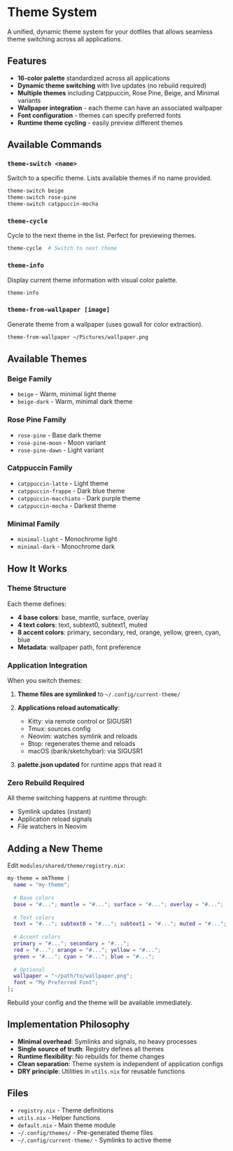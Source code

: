 # Theme System

A unified, dynamic theme system for your dotfiles that allows seamless theme switching across all applications.

## Features

- **16-color palette** standardized across all applications
- **Dynamic theme switching** with live updates (no rebuild required)
- **Multiple themes** including Catppuccin, Rose Pine, Beige, and Minimal variants
- **Wallpaper integration** - each theme can have an associated wallpaper
- **Font configuration** - themes can specify preferred fonts
- **Runtime theme cycling** - easily preview different themes

## Available Commands

### `theme-switch <name>`
Switch to a specific theme. Lists available themes if no name provided.

```bash
theme-switch beige
theme-switch rose-pine
theme-switch catppuccin-mocha
```

### `theme-cycle`
Cycle to the next theme in the list. Perfect for previewing themes.

```bash
theme-cycle  # Switch to next theme
```

### `theme-info`
Display current theme information with visual color palette.

```bash
theme-info
```

### `theme-from-wallpaper [image]`
Generate theme from a wallpaper (uses gowall for color extraction).

```bash
theme-from-wallpaper ~/Pictures/wallpaper.png
```

## Available Themes

### Beige Family
- `beige` - Warm, minimal light theme
- `beige-dark` - Warm, minimal dark theme

### Rose Pine Family
- `rose-pine` - Base dark theme
- `rose-pine-moon` - Moon variant
- `rose-pine-dawn` - Light variant

### Catppuccin Family
- `catppuccin-latte` - Light theme
- `catppuccin-frappe` - Dark blue theme
- `catppuccin-macchiato` - Dark purple theme
- `catppuccin-mocha` - Darkest theme

### Minimal Family
- `minimal-light` - Monochrome light
- `minimal-dark` - Monochrome dark

## How It Works

### Theme Structure

Each theme defines:
- **4 base colors**: base, mantle, surface, overlay
- **4 text colors**: text, subtext0, subtext1, muted
- **8 accent colors**: primary, secondary, red, orange, yellow, green, cyan, blue
- **Metadata**: wallpaper path, font preference

### Application Integration

When you switch themes:

1. **Theme files are symlinked** to `~/.config/current-theme/`
2. **Applications reload automatically**:
   - Kitty: via remote control or SIGUSR1
   - Tmux: sources config
   - Neovim: watches symlink and reloads
   - Btop: regenerates theme and reloads
   - macOS (barik/sketchybar): via SIGUSR1

3. **palette.json updated** for runtime apps that read it

### Zero Rebuild Required

All theme switching happens at runtime through:
- Symlink updates (instant)
- Application reload signals
- File watchers in Neovim

## Adding a New Theme

Edit `modules/shared/theme/registry.nix`:

```nix
my-theme = mkTheme {
  name = "my-theme";
  
  # Base colors
  base = "#..."; mantle = "#..."; surface = "#..."; overlay = "#...";
  
  # Text colors
  text = "#..."; subtext0 = "#..."; subtext1 = "#..."; muted = "#...";
  
  # Accent colors
  primary = "#..."; secondary = "#...";
  red = "#..."; orange = "#..."; yellow = "#...";
  green = "#..."; cyan = "#..."; blue = "#...";
  
  # Optional
  wallpaper = "~/path/to/wallpaper.png";
  font = "My Preferred Font";
};
```

Rebuild your config and the theme will be available immediately.

## Implementation Philosophy

- **Minimal overhead**: Symlinks and signals, no heavy processes
- **Single source of truth**: Registry defines all themes
- **Runtime flexibility**: No rebuilds for theme changes
- **Clean separation**: Theme system is independent of application configs
- **DRY principle**: Utilities in `utils.nix` for reusable functions

## Files

- `registry.nix` - Theme definitions
- `utils.nix` - Helper functions
- `default.nix` - Main theme module
- `~/.config/themes/` - Pre-generated theme files
- `~/.config/current-theme/` - Symlinks to active theme
